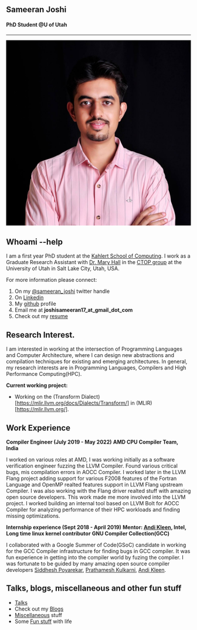 ## **Sameeran Joshi**
#### **PhD Student @U of Utah**

---
![This is profile pic](/joshi%2001.jpg)

## **Whoami --help**

I am a first year PhD student at the [Kahlert School of Computing](https://www.cs.utah.edu/). I work as a Graduate Research Assistant with [Dr. Mary Hall](https://www.cs.utah.edu/~mhall/) in the [CTOP group](http://ctop.cs.utah.edu/ctop/) at the University of Utah in Salt Lake City, Utah, USA.

For more information please connect:
1. On my [@sameeran_joshi](https://twitter.com/sameeran_joshi) twitter handle
2. On [Linkedin](https://www.linkedin.com/in/sameeran-joshi-b8b1b9144)
3. My [github](https://github.com/Sameeranjoshi) profile 
4. Email me at **joshisameeran17_at_gmail_dot_com**
5. Check out my [resume](/sameeran_joshi_plain_text.pdf)

## Research Interest.

I am interested in working at the intersection of Programming Languages and Computer Architecture, where I can design new abstractions and compilation techniques for existing and emerging architectures. In general, my research interests are in Programming Languages, Compilers and High Performance Computing(HPC).

**Current working project:**
- Working on the (Transform Dialect)[https://mlir.llvm.org/docs/Dialects/Transform/] in (MLIR)[https://mlir.llvm.org/].

## Work Experience

**Compiler Engineer (July 2019 - May 2022)**
**AMD CPU Compiler Team, India**

I worked on various roles at AMD, I was working initially as a software verification engineer fuzzing the LLVM Compiler. Found various critical bugs, mis compilation errors in AOCC Compiler. I worked later in the LLVM Flang project adding support for various F2008 features of the Fortran Language and OpenMP realted features support in LLVM Flang upstream Compiler. I was also working with the Flang driver realted stuff with amazing open source developers. This work made me more involved into the LLVM project. I worked building an internal tool based on LLVM Bolt for AOCC Compiler for analyzing performance of their HPC workloads and finding missing optimizations.


**Internship experience (Sept 2018 - April 2019)**
**Mentor: **[Andi Kleen](https://www.halobates.de/), Intel**, Long time linux kernel contributor**
**GNU Compiler Collection(GCC)**

I collaborated with a Google Summer of Code(GSoC) candidate in working for the GCC Compiler infrastructure for finding bugs in GCC compiler.
It was fun experience in getting into the compiler world by fuzing the compiler. I was fortunate to be guided by many amazing open source compiler developers [Siddhesh Poyarekar](https://siddhesh.in/pages/about-me.html), [Prathamesh Kulkarni](), [Andi Kleen](https://www.halobates.de/). 


## Talks, blogs, miscellaneous and other fun stuff

- [Talks](/talks.md)
- Check out my [Blogs](/blog.md)
- [Miscellaneous](/miscellaneous.md) stuff
- Some [Fun stuff](/fun_stuff.md) with life 